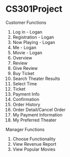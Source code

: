 # CS301Project

Customer Functions
1. Log in - Logan
2. Registration - Logan
3. Now Playing - Logan
4. Me - Logan
5. Movie - Logan
6. Overview
7. Review
8. Give Review
9. Buy Ticket
10. Search Theater Results
11. Select Time
12. Ticket
13. Payment Info
14. Confirmation
15. Order History
16. Order Detail/Cancel Order
17. My Payment Information
18. My Preferred Theater

Manager Functions
1. Choose Functionality
2. View Revenue Report
3. View Popular Movies
